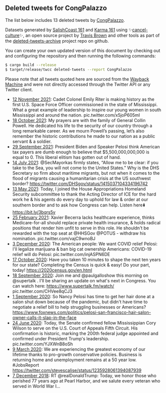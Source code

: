 ## Deleted tweets for CongPalazzo

The list below includes 13 deleted tweets by
[CongPalazzo](https://twitter.com/CongPalazzo).



Datasets generated by [SalishCoast 161](https://twitter.com/SalishCoastA) and [Karma 161](https://twitter.com/KarmaOneSixOne)
using ✨[cancel-culture](https://github.com/travisbrown/cancel-culture)✨, an open source project by [Travis Brown](https://twitter.com/travisbrown) 
and other tools as part of the [deleted-tweets-archive](https://github.com/salcoast/deleted-tweets-archive/) project repo on github.

You can create your own updated version of this document by checking out and configuring the
repository and then running the following commands:

```bash
$ cargo build --release
$ target/release/twcc deleted-tweets --report CongPalazzo
```

Please note that all tweets quoted here are sourced from the
[Wayback Machine](https://web.archive.org) and were not directly accessed through the Twitter API or
any Twitter client.

* [12 November 2021](https://web.archive.org/web/20211112184017/https://twitter.com/CongPalazzo/status/1459225293504266240): Cadet Colonel Emily Riter is making history as the first U.S. Space Force Officer commissioned in the state of Mississippi. What a great example of leadership to inspire our young women in south Mississippi and around the nation. pic.twitter.com/x5joP605mI
* [18 October 2021](https://web.archive.org/web/20211018221419/https://twitter.com/CongPalazzo/status/1450223710653362180): My prayers are with the family of General Collin Powell. He dedicated his life to the security of our country through a long remarkable career. As we mourn Powell’s passing, let’s also remember the historic contributions he made to our nation as a public servant & a soldier.
* [29 September 2021](https://web.archive.org/web/20210929172257/https://twitter.com/CongPalazzo/status/1443265004799729665): President Biden and Speaker Pelosi think American tax payers are dumb enough to believe that $5,500,000,000,000 is equal to 0. This liberal elitism has gotten out of hand.
* [14 July 2021](https://web.archive.org/web/20210714205929/https://twitter.com/CongPalazzo/status/1415415649623580679): @SecMayorkas  firmly states, “Allow me to be clear: if you take to the Sea, you will not come to the United States."   Why is the DHS Secretary so firm about maritime migrants, but not when it comes to the flood of migrants causing a humanitarian crisis at the US southwest border? https://twitter.com/DHSgov/status/1415037104334196742
* [13 May 2021](https://web.archive.org/web/20210513192437/https://twitter.com/CongPalazzo/status/1392923706234712067): Today, I joined the House Appropriations Homeland Security subcommittee to thank the Acting Director of ICE for the hard work he & his agents do every day to uphold for law & order at our southern border and to ask how Congress can help. Listen here⬇️ https://bit.ly/3bqrs5v
* [25 February 2021](https://web.archive.org/web/20210225165846/https://twitter.com/CongPalazzo/status/1364983104700641281): Xavier Becerra lacks healthcare experience, thinks Medicare-for-all should replace private health insurance, & holds radical positions that render him unfit to serve in this role.   He shouldn't be rewarded with the top seat at  @HHSGov     @POTUS  - withdraw his nomination. pic.twitter.com/vajC9wnoBJ
* [ 3 December 2020](https://web.archive.org/web/20201203201134/https://twitter.com/CongPalazzo/status/1334547381979914241): The American people: We want COVID relief  Pelosi: I'll legalize marijuana & ban big cat ownership  Americans: COVID-19 relief will do  Pelosi: pic.twitter.com/injASPN6DE
* [17 October 2020](https://web.archive.org/web/20201017135503/https://twitter.com/CongPalazzo/status/1317463877010018306): Have you taken 10 minutes to shape the next ten years for our state? Completing the Census is quick & easy!  Do your part, today! https://2020census.gov/en.html
* [18 September 2020](https://web.archive.org/web/20200918022618/https://twitter.com/CongPalazzo/status/1306781495923822597): Join me and  @paulgalloshow  this morning on  @supertalk . I'll be sharing an update on what's next in Congress.   You can watch here:  https://www.supertalk.fm/watch/  pic.twitter.com/CHVee8qCJ3
* [ 1 September 2020](https://web.archive.org/web/20200901225308/https://twitter.com/CongPalazzo/status/1300929486708510721): So Nancy Pelosi has time to get her hair done at a salon shut down because of the pandemic, but didn't have time to negotiate a relief bill to help struggling businesses or Americans? https://www.foxnews.com/politics/pelosi-san-francisco-hair-salon-owner-calls-it-slap-in-the-face
* [24 June 2020](https://web.archive.org/web/20200624222546/https://twitter.com/CongPalazzo/status/1275915856648835074): Today, the Senate confirmed fellow Mississippian Cory Wilson to serve on the U.S. Court of Appeals Fifth Circuit.   His confirmation is historic, marking the 200th federal judge appointed and confirmed under President Trump's leadership. pic.twitter.com/YJXWnB8oSh
* [ 9 March 2020](https://web.archive.org/web/20200309205652/https://twitter.com/CongPalazzo/status/1237116312427642881): We are experiencing the greatest economy of our lifetime thanks to pro-growth conservative policies. Business is returning home and unemployment remains at a 50 year low.    #JobsReport  https://twitter.com/stevescalise/status/1235928061394087939
* [ 7 December 2018](https://web.archive.org/web/20181207155259/https://twitter.com/CongPalazzo/status/1071070073354420225): RT @realDonaldTrump: Today, we honor those who perished 77 years ago at Pearl Harbor, and we salute every veteran who served in World War I…
